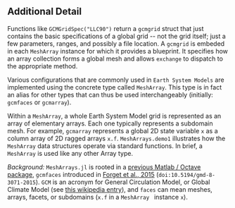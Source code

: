 ## Additional Detail

Functions like `GCMGridSpec("LLC90")` return a `gcmgrid` struct that just contains the basic specifications of a global grid -- not the grid itself; just a few parameters, ranges, and possibly a file location. A `gcmgrid` is embeded in each `MeshArray` instance for which it provides a blueprint. It specifies how an array collection forms a global mesh and allows `exchange` to dispatch to the appropriate method. 

Various configurations that are commonly used in `Earth System Models` are implemented using the concrete type called `MeshArray`. This type is in fact an alias for other types that can thus be used interchangeably (initially: `gcmfaces` or `gcmarray`).

Within a `MeshArray`, a whole Earth System Model grid is represented as an array of elementary arrays. Each one typically represents a subdomain mesh. For example, `gcmarray` represents a global 2D state variable `x` as a column array of 2D ragged arrays `x.f`. `MeshArrays.demo1` illustrates how the `MeshArray` data structures operate via standard functions. In brief, a `MeshArray` is used like any other Array type.

_Background:_ `MeshArrays.jl` is rooted in a [previous Matlab / Octave package](https://gcmfaces.readthedocs.io/en/latest/), `gcmfaces` introduced in [Forget et al., 2015](http://www.geosci-model-dev.net/8/3071/2015/) (`doi:10.5194/gmd-8-3071-2015`). `GCM` is an acronym for General Circulation Model, or Global Climate Model (see [this wikipedia entry](https://en.wikipedia.org/wiki/General_circulation_model)), and `faces` can mean meshes, arrays, facets, or subdomains (`x.f` in a `MeshArray ` instance `x`).

